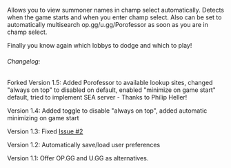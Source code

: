 Allows you to view summoner names in champ select automatically. Detects when the game starts and when you enter champ select. Also can be set to automatically multisearch op.gg/u.gg/Porofessor as soon as you are in champ select.

Finally you know again which lobbys to dodge and which to play!



###### Changelog:
Forked
Version 1.5:  Added Porofessor to available lookup sites, changed "always on top" to disabled on default, enabled "minimize on game start" default, tried to implement SEA server - Thanks to Philip Heller!

Version 1.4:  Added toggle to disable "always on top", added automatic minimizing on game start

Version 1.3:  Fixed [Issue #2](https://github.com/tGecko/ChampSelectSpy/issues/2)

Version 1.2:  Automatically save/load user preferences

Version 1.1:  Offer OP.GG and U.GG as alternatives.
